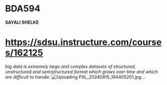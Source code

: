 # BDA594
**SAYALI SHELKE**
# https://sdsu.instructure.com/courses/162125
*big data is extremely large and complex datasets of structured, unstructured and semistructured format which grows over time and which are difficult to handle.*
![Uploading PXL_20240815_194405201.jpg…]()
